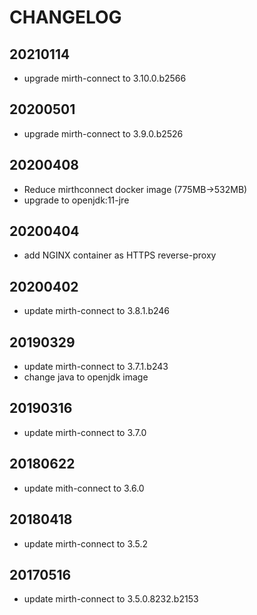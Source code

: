 # CHANGELOG
20210114
--------
- upgrade mirth-connect to 3.10.0.b2566

20200501
--------
- upgrade mirth-connect to 3.9.0.b2526

20200408
--------
- Reduce mirthconnect docker image (775MB->532MB)
- upgrade to openjdk:11-jre

20200404
--------
- add NGINX container as HTTPS reverse-proxy

20200402
--------
- update mirth-connect to 3.8.1.b246

20190329
--------
- update mirth-connect to 3.7.1.b243
- change java to openjdk image

20190316
--------
- update mirth-connect to 3.7.0

20180622
--------
- update mith-connect to 3.6.0

20180418
--------
- update mirth-connect to 3.5.2

20170516
--------
- update mirth-connect to 3.5.0.8232.b2153
